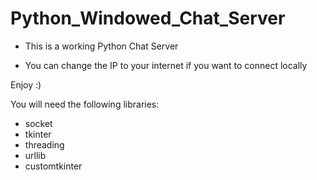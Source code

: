 # Python_Windowed_Chat_Server

- This is a working Python Chat Server

- You can change the IP to your internet if you want to connect locally

Enjoy :)

You will need the following libraries:
- socket
- tkinter
- threading
- urllib
- customtkinter
